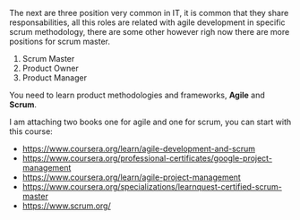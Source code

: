 
The next are three position very common in IT, it is common that they share responsabilities, all this roles are related with agile development in specific scrum methodology, there are some other however righ now there are more positions for scrum master.

1. Scrum Master
2. Product Owner
3. Product Manager



You need to learn product methodologies and frameworks, **Agile** and **Scrum**.


I am attaching two books one for agile and one for scrum, you can start with this course:

- https://www.coursera.org/learn/agile-development-and-scrum
- https://www.coursera.org/professional-certificates/google-project-management
- https://www.coursera.org/learn/agile-project-management
- https://www.coursera.org/specializations/learnquest-certified-scrum-master
- https://www.scrum.org/




